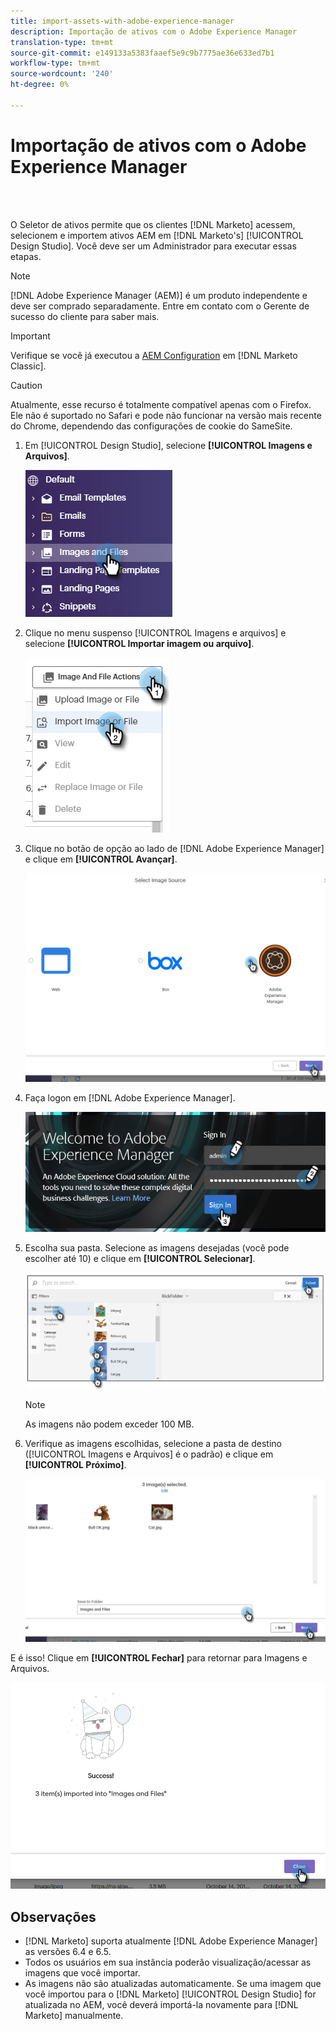 ```yaml
---
title: import-assets-with-adobe-experience-manager
description: Importação de ativos com o Adobe Experience Manager
translation-type: tm+mt
source-git-commit: e149133a5383faaef5e9c9b7775ae36e633ed7b1
workflow-type: tm+mt
source-wordcount: '240'
ht-degree: 0%

---
```



# Importação de ativos com o Adobe Experience Manager

<br> 

O Seletor de ativos permite que os clientes [!DNL Marketo] acessem, selecionem e importem ativos AEM em [!DNL Marketo's] [!UICONTROL Design Studio]. Você deve ser um Administrador para executar essas etapas.

>[!NOTE]
>[!DNL Adobe Experience Manager (AEM)] é um produto independente e deve ser comprado separadamente. Entre em contato com o Gerente de sucesso do cliente para saber mais.

>[!IMPORTANT]
>Verifique se você já executou a [AEM Configuration](https://docs.marketo.com/x/FwPLAQ) em [!DNL Marketo Classic].

>[!CAUTION]
>
>Atualmente, esse recurso é totalmente compatível apenas com o Firefox. Ele não é suportado no Safari e pode não funcionar na versão mais recente do Chrome, dependendo das configurações de cookie do SameSite.

1. Em [!UICONTROL Design Studio], selecione **[!UICONTROL Imagens e Arquivos]**.

   ![Imagem Um](/help/sky/assets/design-studio/importing-assets-with-adobe-experience-manager/importing-assets-with-adobe-experience-manager-1.png)

1. Clique no menu suspenso [!UICONTROL Imagens e arquivos] e selecione **[!UICONTROL Importar imagem ou arquivo]**.

   ![Imagem dois](/help/sky/assets/design-studio/importing-assets-with-adobe-experience-manager/importing-assets-with-adobe-experience-manager-2.png)

1. Clique no botão de opção ao lado de [!DNL Adobe Experience Manager] e clique em **[!UICONTROL Avançar]**.

   ![Imagem Três](/help/sky/assets/design-studio/importing-assets-with-adobe-experience-manager/importing-assets-with-adobe-experience-manager-3.png)

1. Faça logon em [!DNL Adobe Experience Manager].

   ![Imagem quatro](/help/sky/assets/design-studio/importing-assets-with-adobe-experience-manager/importing-assets-with-adobe-experience-manager-4.png)

1. Escolha sua pasta. Selecione as imagens desejadas (você pode escolher até 10) e clique em **[!UICONTROL Selecionar]**.

   ![Imagem cinco](/help/sky/assets/design-studio/importing-assets-with-adobe-experience-manager/importing-assets-with-adobe-experience-manager-5.png)

   >[!NOTE]
   >
   >As imagens não podem exceder 100 MB.

1. Verifique as imagens escolhidas, selecione a pasta de destino ([!UICONTROL Imagens e Arquivos] é o padrão) e clique em **[!UICONTROL Próximo]**.

   ![Imagem seis](/help/sky/assets/design-studio/importing-assets-with-adobe-experience-manager/importing-assets-with-adobe-experience-manager-6.png)

E é isso! Clique em **[!UICONTROL Fechar]** para retornar para Imagens e Arquivos.

![Imagem sete](/help/sky/assets/design-studio/importing-assets-with-adobe-experience-manager/importing-assets-with-adobe-experience-manager-7.png)

## Observações

* [!DNL Marketo] suporta atualmente  [!DNL Adobe Experience Manager] as versões 6.4 e 6.5.
* Todos os usuários em sua instância poderão visualização/acessar as imagens que você importar.
* As imagens não são atualizadas automaticamente. Se uma imagem que você importou para o [!DNL Marketo] [!UICONTROL Design Studio] for atualizada no AEM, você deverá importá-la novamente para [!DNL Marketo] manualmente.
